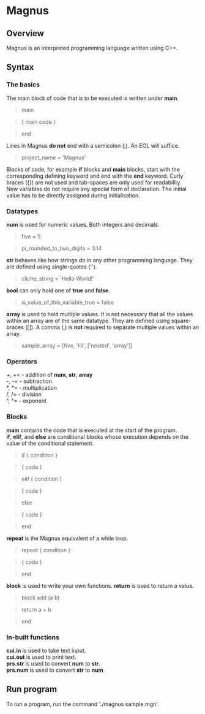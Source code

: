 # Magnus

## Overview

Magnus is an interpreted programming language written using C++.

## Syntax

### The basics

The main block of code that is to be executed is written under **main**.

> main

>   { main code }

> end

Lines in Magnus **do not** end with a semicolon (;). An EOL will suffice.

> project_name = 'Magnus'

Blocks of code, for example **if** blocks and **main** blocks, start with the corresponding defining keyword and end with the **end** keyword. Curly braces ({}) are not used and tab-spaces are only used for readability.
<br>
New variables do not require any special form of declaration. The initial value has to be directly assigned during initialisation.

### Datatypes

**num** is used for numeric values. Both integers and decimals.

> five = 5

> pi_rounded_to_two_digits = 3.14

**str** behaves like how strings do in any other programming language. They are defined using single-quotes ('').

> cliche_string = 'Hello World!'

**bool** can only hold one of **true** and **false**.

> is_value_of_this_variable_true = false

**array** is used to hold multiple values. It is not necessary that all the values within an array are of the same datatype. They are defined using square-braces ([]). A comma (,) is **not** required to separate multiple values within an array.

> sample_array = [five, 'Hi', ['nested', 'array']]

### Operators

+, += - addition of **num**, **str**, **array**
<br>
-, -= - subtraction
<br>
*, *= - multiplication
<br>
/, /= - division
<br>
^, ^= - exponent

### Blocks

**main** contains the code that is executed at the start of the program.
<br>
**if**, **elif**, and **else** are conditional blocks whose execution depends on the value of the conditional statement.

> if { condition }

>   { code }

> elif { condition }

>   { code }

> else

>   { code }

> end

**repeat** is the Magnus equivalent of a while loop.

> repeat { condition }

>   { code }

> end

**block** is used to write your own functions. **return** is used to return a value.

> block add (a b)

>   return a + b

> end

### In-built functions

**cui.in** is used to take text input.
<br>
**cui.out** is used to print text.
<br>
**prs.str** is used to convert **num** to **str**.
<br>
**prs.num** is used to convert **str** to **num**.

## Run program

To run a program, run the command './magnus sample.mgn'.
